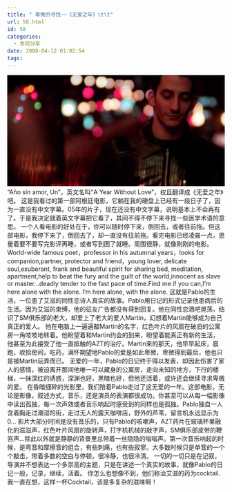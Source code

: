 ```yaml
---
title: " 卑微的寻找——《无爱之年》\t\t"
url: 58.html
id: 58
categories:
  - 发现分享
date: 2008-04-12 01:02:54
tags:
---
```


![A year without love](../../images//2008/04/34.jpg) “Año sin amor, Un”，英文名叫“A Year Without Love”，权且翻译成《无爱之年》吧。 这是我看过的第一部阿根廷电影，它躺在我的硬盘上已经有一段日子了，因为一直没有中文字幕。05年的片子，现在还没有中文字幕，说明基本上不会再有了。于是我决定就着英文字幕把它看了，其间不得不停下来寻找一些医学术语的意思。 一个人看电影的好处在于，你可以随时停下来，倒回去，或者往前拖。但这部电影，我停下来了，倒回去了，却一直没有往前拖。看完电影已经凌晨一点，思量着要不要写完影评再睡，或者写到困了就睡。周围很静，就像刚刚的电影。 World-wide famous poet，professor in his autumnal years，looks for companion,partner, protector and friend，young lover, delicate soul,exuberant, frank and beautiful spirit for sharing bed, meditation, apartment,help to beat the fury and the guilt of the world,innocent as slave or master…deadly tender to the fast pace of time.Find me if you can,I’m here alone with the alone. I’m here alone, with the alone. 这就是Pablo的生活，一位患了艾滋的同性恋诗人真实的故事。Pablo用日记的形式记录他患病后的生活。因为艾滋的束缚，他的征友广告都没有得到回复。他在同性恋酒吧晃荡，结识了SM俱乐部的老大，却爱上了老大的爱人Martin，幻想着Martin能够成为自己真正的爱人。 他在电脑上一遍遍敲Martin的名字，红色叶片的风扇在破旧的公寓房一角吱吱地转着。他盼望着和Martin约会的到来，盼望着能真正有新的生活，他甚至为此接受了他一直抵触的AZT的治疗。Martin来的那天，他早早起床，晨跑，收拾房间，吃药，满怀期望地Pablo的爱是如此卑微，卑微得到最后，他也只是被Martin玩弄而已。 无爱的一年，Pablo的日记终于得以发表，却因此伤害了家人的感情，被迫离开那间他唯一可以藏身的公寓房，走向未知的地方，下行的楼梯，一抹深红的诱惑，深渊也好，黑暗也好，但他还活着，或许还会继续寻求卑微的爱。 在昏暗细碎的光影里，我们陪着Pablo走过了这无爱的一年。这部电影，无论是影像，叙述方式，音乐，还是演员的表演都很成功。你甚至可以从每一幅影像中读出孤独，每一次声效或者音乐响起时感受到的同样也是孤独。Pablo独自一人含着胸走过潮湿的街，走过无人的露天咖啡店，野外的芦苇，留言机永远显示为0… 影片大部分时间是没有音乐的，只有Pablo的咳嗽声，AZT药片在玻璃杯里融化的滋滋声，红色叶片风扇的旋转声，打字机机械的敲字声，SM俱乐部皮带的鞭笞声…除此以外就是静静的背景里总带着一丝隐隐的嗡嗡声。第一次音乐响起的时候，是弯音和摩擦音的组合，有些刺痛，也有些寂寥。大多数时候只是单音的一个个敲击，带着多数的空白与停顿，很冷静，也很冷清。 一切的一切只是在记叙，导演并不想表达一个多崇高的主题，只是在讲述一个真实的故事，就像Pablo的日记一般，记录，继续，活着。 你怎么也想像不到，他们称治艾滋的药为cocktail. 我一直在想，这样一杯Cocktail，该是多复杂的滋味啊！
